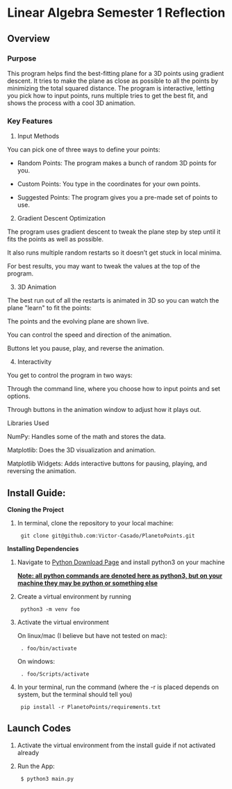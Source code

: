# Linear Algebra Semester 1 Reflection
## Overview
### Purpose

This program helps find the best-fitting plane for a  3D points using gradient descent. It tries to make the plane as close as possible to all the points by minimizing the total squared distance. The program is interactive, letting you pick how to input points, runs multiple tries to get the best fit, and shows the process with a cool 3D animation.

### Key Features

1. Input Methods

You can pick one of three ways to define your points:

* Random Points: The program makes a bunch of random 3D points for you.

* Custom Points: You type in the coordinates for your own points.

* Suggested Points: The program gives you a pre-made set of points to use.

2. Gradient Descent Optimization

The program uses gradient descent to tweak the plane step by step until it fits the points as well as possible.

It also runs multiple random restarts so it doesn’t get stuck in local minima.

For best results, you may want to tweak the values at the top of the program.

3. 3D Animation

The best run out of all the restarts is animated in 3D so you can watch the plane "learn" to fit the points:

The points and the evolving plane are shown live.

You can control the speed and direction of the animation.

Buttons let you pause, play, and reverse the animation.

4. Interactivity

You get to control the program in two ways:

Through the command line, where you choose how to input points and set options.

Through buttons in the animation window to adjust how it plays out.

Libraries Used

NumPy: Handles some of the math and stores the data.

Matplotlib: Does the 3D visualization and animation.

Matplotlib Widgets: Adds interactive buttons for pausing, playing, and reversing the animation.

## Install Guide:

**Cloning the Project**

1. In terminal, clone the repository to your local machine:

        git clone git@github.com:Victor-Casado/PlanetoPoints.git


**Installing Dependencies**

1. Navigate to [Python Download Page](https://www.python.org/downloads/) and install python3 on your machine

   **<ins>Note: all python commands are denoted here as python3, but on your machine they may be python or something else</ins>**
   
2. Create a virtual environment by running
 
        python3 -m venv foo

3. Activate the virtual environment

   On linux/mac (I believe but have not tested on mac):

        . foo/bin/activate
   On windows:

        . foo/Scripts/activate


4. In your terminal, run the command (where the -r is placed depends on system, but the terminal should tell you)

        pip install -r PlanetoPoints/requirements.txt
   
## Launch Codes

1. Activate the virtual environment from the install guide if not activated already

2. Run the App:

        $ python3 main.py

   
